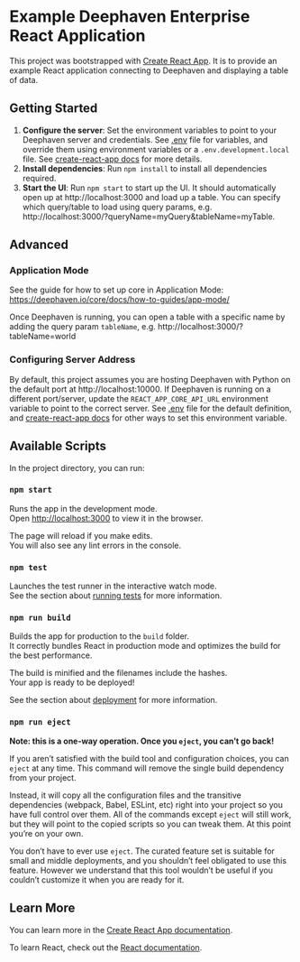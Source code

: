 # Example Deephaven Enterprise React Application

This project was bootstrapped with [Create React App](https://github.com/facebook/create-react-app). It is to provide an example React application connecting to Deephaven and displaying a table of data.

## Getting Started

1. **Configure the server**: Set the environment variables to point to your Deephaven server and credentials. See [.env](./.env) file for variables, and override them using environment variables or a `.env.development.local` file. See [create-react-app docs](https://create-react-app.dev/docs/adding-custom-environment-variables/) for more details.
2. **Install dependencies**: Run `npm install` to install all dependencies required.
3. **Start the UI**: Run `npm start` to start up the UI. It should automatically open up at http://localhost:3000 and load up a table. You can specify which query/table to load using query params, e.g. http://localhost:3000/?queryName=myQuery&tableName=myTable.

## Advanced

### Application Mode

See the guide for how to set up core in Application Mode: https://deephaven.io/core/docs/how-to-guides/app-mode/

Once Deephaven is running, you can open a table with a specific name by adding the query param `tableName`, e.g. http://localhost:3000/?tableName=world

### Configuring Server Address

By default, this project assumes you are hosting Deephaven with Python on the default port at http://localhost:10000. If Deephaven is running on a different port/server, update the `REACT_APP_CORE_API_URL` environment variable to point to the correct server. See [.env](./.env) file for the default definition, and [create-react-app docs](https://create-react-app.dev/docs/adding-custom-environment-variables/) for other ways to set this environment variable.

## Available Scripts

In the project directory, you can run:

### `npm start`

Runs the app in the development mode.\
Open [http://localhost:3000](http://localhost:3000) to view it in the browser.

The page will reload if you make edits.\
You will also see any lint errors in the console.

### `npm test`

Launches the test runner in the interactive watch mode.\
See the section about [running tests](https://facebook.github.io/create-react-app/docs/running-tests) for more information.

### `npm run build`

Builds the app for production to the `build` folder.\
It correctly bundles React in production mode and optimizes the build for the best performance.

The build is minified and the filenames include the hashes.\
Your app is ready to be deployed!

See the section about [deployment](https://facebook.github.io/create-react-app/docs/deployment) for more information.

### `npm run eject`

**Note: this is a one-way operation. Once you `eject`, you can’t go back!**

If you aren’t satisfied with the build tool and configuration choices, you can `eject` at any time. This command will remove the single build dependency from your project.

Instead, it will copy all the configuration files and the transitive dependencies (webpack, Babel, ESLint, etc) right into your project so you have full control over them. All of the commands except `eject` will still work, but they will point to the copied scripts so you can tweak them. At this point you’re on your own.

You don’t have to ever use `eject`. The curated feature set is suitable for small and middle deployments, and you shouldn’t feel obligated to use this feature. However we understand that this tool wouldn’t be useful if you couldn’t customize it when you are ready for it.

## Learn More

You can learn more in the [Create React App documentation](https://facebook.github.io/create-react-app/docs/getting-started).

To learn React, check out the [React documentation](https://reactjs.org/).
